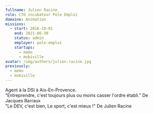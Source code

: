 ```yaml
---
fullname: Julien Racine
role: CTO incubateur Pole Emploi
domaine: Animation
missions:
  - start: 2016-10-01
    end: 2021-06-30
    status: admin
    employer: pole-emploi
    startups:
      - memo
      - mobiville
avatar: /img/authors/julien.racine.jpg
previously:
  - memo
  - mobiville
---
```

Agent à la DSI à Aix-En-Provence.<br> “Entreprendre, c'est toujours plus ou moins casser l'ordre établi.” De Jacques Barraux<br> "Le DEV, c'est bien, Le sport, c'est mieux !" De Julien Racine